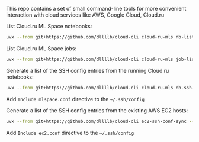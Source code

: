 This repo contains a set of small command-line tools for more convenient interaction with cloud services like AWS, Google Cloud, Cloud.ru

List Cloud.ru ML Space notebooks:
```sh
uvx --from git+https://github.com/dllllb/cloud-cli cloud-ru-mls nb-list
```

List Cloud.ru ML Space jobs:
```sh
uvx --from git+https://github.com/dllllb/cloud-cli cloud-ru-mls job-list --region SR008
```

Generate a list of the SSH config entries from the running Cloud.ru notebooks:
```sh
uvx --from git+https://github.com/dllllb/cloud-cli cloud-ru-mls nb-ssh-conf > ~/.ssh/mlspace.conf
```
Add `Include mlspace.conf` directive to the `~/.ssh/config`

Generate a list of the SSH config entries from the existing AWS EC2 hosts:
```sh
uvx --from git+https://github.com/dllllb/cloud-cli ec2-ssh-conf-sync --dump --create > ~/.ssh/ec2.conf
```
Add `Include ec2.conf` directive to the `~/.ssh/config`
